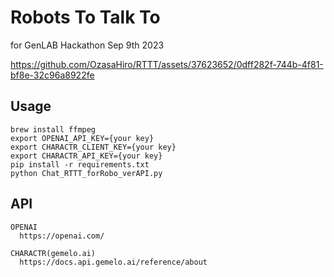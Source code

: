 # Robots To Talk To
for GenLAB Hackathon Sep 9th 2023


https://github.com/OzasaHiro/RTTT/assets/37623652/0dff282f-744b-4f81-bf8e-32c96a8922fe


## Usage
```
brew install ffmpeg
export OPENAI_API_KEY={your key}
export CHARACTR_CLIENT_KEY={your key}
export CHARACTR_API_KEY={your key}
pip install -r requirements.txt
python Chat_RTTT_forRobo_verAPI.py
```


## API
```
OPENAI  
  https://openai.com/
  
CHARACTR(gemelo.ai)        
  https://docs.api.gemelo.ai/reference/about
```
